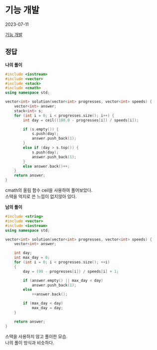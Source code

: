# 기능 개발
2023-07-11

[기능 개발](https://school.programmers.co.kr/learn/courses/30/lessons/42586)

## 정답

**나의 풀이**

```cpp
#include <iostream>
#include <vector>
#include <stack>
#include <cmath>
using namespace std;

vector<int> solution(vector<int> progresses, vector<int> speeds) {
    vector<int> answer;
    stack<int> s;
    for (int i = 0; i < progresses.size(); i++) {
        int day = ceil((100.0 - progresses[i]) / speeds[i]);

        if (s.empty()) {
            s.push(day);
            answer.push_back(1);
        }
        else if (day > s.top()) {
            s.push(day);
            answer.push_back(1);
        }
        else answer.back()++;
    }
    return answer;
}
```
cmath의 올림 함수 ceil을 사용하여 풀어보았다.  
스택을 억지로 쓴 느낌이 없지않아 있다.

**남의 풀이**

```cpp
#include <string>
#include <vector>
#include <iostream>
using namespace std;

vector<int> solution(vector<int> progresses, vector<int> speeds) {
    vector<int> answer;

    int day;
    int max_day = 0;
    for (int i = 0; i < progresses.size(); ++i)
    {
        day = (99 - progresses[i]) / speeds[i] + 1;

        if (answer.empty() || max_day < day)
            answer.push_back(1);
        else
            ++answer.back();

        if (max_day < day)
            max_day = day;
    }

    return answer;
}
```
스택을 사용하지 않고 풀이한 모습.  
나의 풀이 방식과 비슷하다.